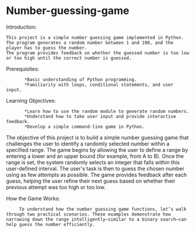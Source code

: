 # Number-guessing-game
Introduction:

    This project is a simple number guessing game implemented in Python. 
    The program generates a random number between 1 and 100, and the player has to guess the number. 
    The program provides feedback on whether the guessed number is too low or too high until the correct number is guessed.

Prerequisites:
           
           *Basic understanding of Python programming.
           *Familiarity with loops, conditional statements, and user input.


Learning Objectives:

           *Learn how to use the random module to generate random numbers.
           *Understand how to take user input and provide interactive feedback.
           *Develop a simple command-line game in Python.

The objective of this project is to build a simple number guessing game that challenges the user to identify a randomly selected number within a specified range.
The game begins by allowing the user to define a range by entering a lower and an upper bound (for example, from A to B). 
Once the range is set, the system randomly selects an integer that falls within this user-defined interval. 
The user's task is then to guess the chosen number using as few attempts as possible. 
The game provides feedback after each guess, helping the user refine their next guess based on whether their previous attempt was too high or too low.

How the Game Works:

         To understand how the number guessing game functions, let’s walk through two practical scenarios. These examples demonstrate how narrowing down the range intelligently—similar to a binary search—can help guess the number efficiently.



